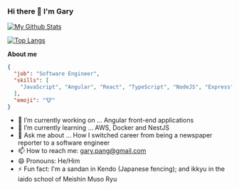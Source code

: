 ### Hi there 👋 I'm Gary

[![My Github Stats](https://github-readme-stats.vercel.app/api?username=codewritingcow)](https://github.com/anuraghazra/github-readme-stats)

[![Top Langs](https://github-readme-stats.vercel.app/api/top-langs/?username=codewritingcow&layout=compact)](https://github.com/anuraghazra/github-readme-stats)

**About me**

```json
{
  "job": "Software Engineer",
  "skills": [
    "JavaScript", "Angular", "React", "TypeScript", "NodeJS", "Express", "MongoDB", "MySQL", "PostgreSQL", "Docker", "AWS"
  ],
  "emoji": "🐮"
}
```

- 🔭 I’m currently working on ... Angular front-end applications
- 🌱 I’m currently learning ... AWS, Docker and NestJS
- 💬 Ask me about ... How I switched career from being a newspaper reporter to a software engineer
- 📫 How to reach me: gary.pang@gmail.com
- 😄 Pronouns: He/Him
- ⚡ Fun fact: I'm a sandan in Kendo (Japanese fencing); and ikkyu in the iaido school of Meishin Muso Ryu

<!--
**CodeWritingCow/codewritingcow** is a ✨ _special_ ✨ repository because its `README.md` (this file) appears on your GitHub profile.

Here are some ideas to get you started:

- 🔭 I’m currently working on ...
- 🌱 I’m currently learning ...
- 👯 I’m looking to collaborate on ...
- 🤔 I’m looking for help with ...
- 💬 Ask me about ...
- 📫 How to reach me: ...
- 😄 Pronouns: ...
- ⚡ Fun fact: ...
-->
